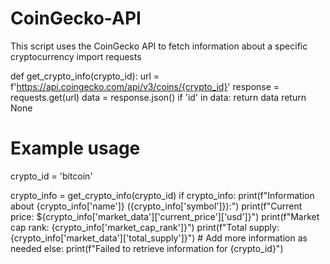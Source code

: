 # CoinGecko-API        
This script uses the CoinGecko API to fetch information about a specific cryptocurrency
import requests

def get_crypto_info(crypto_id):
    url = f'https://api.coingecko.com/api/v3/coins/{crypto_id}'
    response = requests.get(url)
    data = response.json()
    if 'id' in data:
        return data
    return None

# Example usage
crypto_id = 'bitcoin'

crypto_info = get_crypto_info(crypto_id)
if crypto_info:
    print(f"Information about {crypto_info['name']} ({crypto_info['symbol']}):")
    print(f"Current price: ${crypto_info['market_data']['current_price']['usd']}")
    print(f"Market cap rank: {crypto_info['market_cap_rank']}")
    print(f"Total supply: {crypto_info['market_data']['total_supply']}")
    # Add more information as needed
else:
    print(f"Failed to retrieve information for {crypto_id}")
